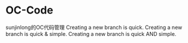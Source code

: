 # OC-Code
sunjinlong的OC代码管理
Creating a new branch is quick.
Creating a new branch is quick & simple.
Creating a new branch is quick AND simple.

